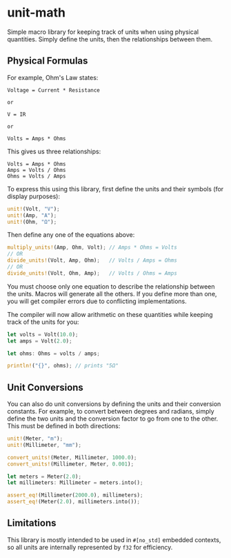 # unit-math

Simple macro library for keeping track of units when using physical quantities. Simply define the units, then the relationships between them.

## Physical Formulas

For example, Ohm's Law states:

```
Voltage = Current * Resistance

or

V = IR

or

Volts = Amps * Ohms
```

This gives us three relationships:

```
Volts = Amps * Ohms
Amps = Volts / Ohms
Ohms = Volts / Amps
```

To express this using this library, first define the units and their symbols (for display purposes):
```rust
unit!(Volt, "V");
unit!(Amp, "A");
unit!(Ohm, "Ω");
```

Then define any one of the equations above:
```rust
multiply_units!(Amp, Ohm, Volt); // Amps * Ohms = Volts
// OR
divide_units!(Volt, Amp, Ohm);   // Volts / Amps = Ohms
// OR
divide_units!(Volt, Ohm, Amp);   // Volts / Ohms = Amps
```

You must choose only one equation to describe the relationship between the units. Macros will generate all the others. If you define more than one, you will get compiler errors due to conflicting implementations.

The compiler will now allow arithmetic on these quantities while keeping track of the units for you:
```rust
let volts = Volt(10.0);
let amps = Volt(2.0);

let ohms: Ohms = volts / amps;

println!("{}", ohms); // prints "5Ω"
```

## Unit Conversions

You can also do unit conversions by defining the units and their conversion constants. For example, to convert between degrees and radians, simply define the two units and the conversion factor to go from one to the other. This must be defined in both directions:

```rust
unit!(Meter, "m");
unit!(Millimeter, "mm");

convert_units!(Meter, Millimeter, 1000.0);
convert_units!(Millimeter, Meter, 0.001);

let meters = Meter(2.0);
let millimeters: Millimeter = meters.into();

assert_eq!(Millimeter(2000.0), millimeters); 
assert_eq!(Meter(2.0), millimeters.into());
```

## Limitations

This library is mostly intended to be used in `#[no_std]` embedded contexts, so all units are internally represented by `f32` for efficiency.  
